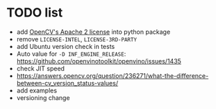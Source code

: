 # TODO list

+ add [OpenCV's Apache 2 license](https://github.com/opencv/opencv/blob/master/LICENSE) into python package
+ remove `LICENSE-INTEL`, `LICENSE-3RD-PARTY`
+ add Ubuntu version check in tests
+ Auto value for `-D INF_ENGINE_RELEASE`: https://github.com/openvinotoolkit/openvino/issues/1435
+ check JIT speed
+ https://answers.opencv.org/question/236271/what-the-difference-between-cv_version_status-values/
+ add examples
+ versioning change

